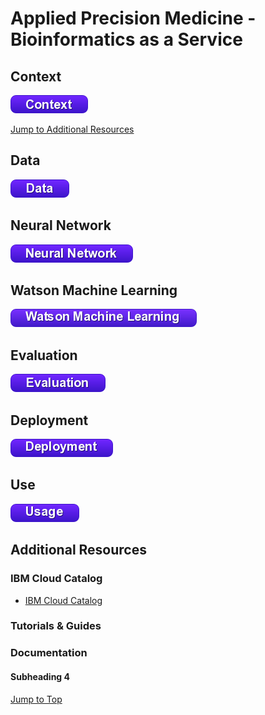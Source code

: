 #  Applied Precision Medicine - Bioinformatics as a Service

## Context

[![Context](./buttons/buContext.png)](./markdown/context.md)

[Jump to Additional Resources](#Additional-Resources)

## Data

[![Data](./buttons/buData.png)](./markdown/data.md)

## Neural Network

[![Neural Network](./buttons/buNeuralNetwork.png)](./markdown/neural_network.md)

## Watson Machine Learning

[![WML](./buttons/buWML.png)](./markdown/wml.md)

## Evaluation

[![Evaluation](./buttons/buEvaluation.png)](./markdown/evaluation.md)

## Deployment

[![Deployment](./buttons/buDeployment.png)](./markdown/deployment.md)

## Use

[![Deployment](./buttons/buUse.png)](./markdown/use.md)

## Additional Resources

### IBM Cloud Catalog

- [IBM Cloud Catalog](https://console.bluemix.net/catalog/)

### Tutorials & Guides

### Documentation

#### Subheading 4

[Jump to Top](#Project-Name)
